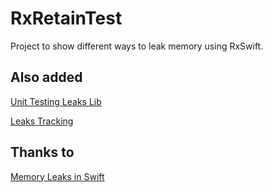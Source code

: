 # RxRetainTest

Project to show different ways to leak memory using RxSwift.

## Also added

[Unit Testing Leaks Lib](https://github.com/leandromperez/specleaks)

[Leaks Tracking](https://github.com/krzysztofzablocki/LifetimeTracker)

## Thanks to

[Memory Leaks in Swift](https://medium.com/flawless-app-stories/memory-leaks-in-swift-bfd5f95f3a74)
